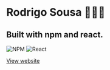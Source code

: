 # Rodrigo Sousa 👨🏽‍💻
## Built with npm and react.

![NPM](https://img.shields.io/badge/NPM-%23CB3837.svg?style=for-the-badge&logo=npm&logoColor=white)
![React](https://img.shields.io/badge/react-%2320232a.svg?style=for-the-badge&logo=react&logoColor=%2361DAFB)

[View website](https://rodrigosousa11.github.io)
